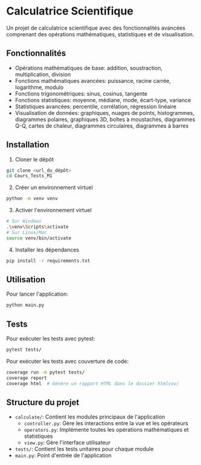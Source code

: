 # Calculatrice Scientifique

Un projet de calculatrice scientifique avec des fonctionnalités avancées comprenant des opérations mathématiques, statistiques et de visualisation.

## Fonctionnalités

- Opérations mathématiques de base: addition, soustraction, multiplication, division
- Fonctions mathématiques avancées: puissance, racine carrée, logarithme, modulo
- Fonctions trigonométriques: sinus, cosinus, tangente
- Fonctions statistiques: moyenne, médiane, mode, écart-type, variance
- Statistiques avancées: percentile, corrélation, régression linéaire
- Visualisation de données: graphiques, nuages de points, histogrammes, diagrammes polaires, graphiques 3D, boîtes à moustaches, diagrammes Q-Q, cartes de chaleur, diagrammes circulaires, diagrammes à barres

## Installation

1. Cloner le dépôt
```bash
git clone <url_du_dépôt>
cd Cours_Tests_M1
```

2. Créer un environnement virtuel
```bash
python -m venv venv
```

3. Activer l'environnement virtuel
```bash
# Sur Windows
.\venv\Scripts\activate
# Sur Linux/Mac
source venv/bin/activate
```

4. Installer les dépendances
```bash
pip install -r requirements.txt
```

## Utilisation

Pour lancer l'application:
```bash
python main.py
```

## Tests

Pour exécuter les tests avec pytest:
```bash
pytest tests/
```

Pour exécuter les tests avec couverture de code:
```bash
coverage run -m pytest tests/
coverage report
coverage html  # Génère un rapport HTML dans le dossier htmlcov/
```

## Structure du projet

- `calculate/`: Contient les modules principaux de l'application
  - `controller.py`: Gère les interactions entre la vue et les opérateurs
  - `operators.py`: Implémente toutes les opérations mathématiques et statistiques
  - `view.py`: Gère l'interface utilisateur
- `tests/`: Contient les tests unitaires pour chaque module
- `main.py`: Point d'entrée de l'application


